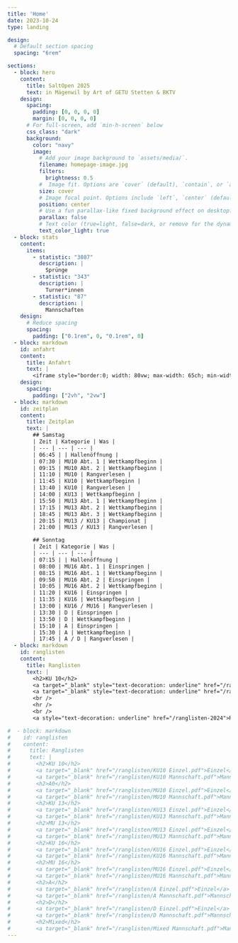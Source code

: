 ```yaml
---
title: 'Home'
date: 2023-10-24
type: landing

design:
  # Default section spacing
  spacing: "6rem"

sections:
  - block: hero
    content:
      title: SaltOpen 2025
      text: in Mägenwil by Art of GETU Stetten & BKTV
    design:
      spacing:
        padding: [0, 0, 0, 0]
        margin: [0, 0, 0, 0]
      # For full-screen, add `min-h-screen` below
      css_class: "dark"
      background:
        color: "navy"
        image:
          # Add your image background to `assets/media/`.
          filename: homepage-image.jpg
          filters:
            brightness: 0.5
          #  Image fit. Options are `cover` (default), `contain`, or `actual` size.
          size: cover
          # Image focal point. Options include `left`, `center` (default), or `right`.
          position: center
          # Use a fun parallax-like fixed background effect on desktop? true/false
          parallax: false
          # Text color (true=light, false=dark, or remove for the dynamic theme color).
          text_color_light: true
  - block: stats
    content:
      items:
        - statistic: "3087"
          description: |
            Sprünge
        - statistic: "343"
          description: |
            Turner*innen
        - statistic: "87"
          description: |
            Mannschaften
    design:
      # Reduce spacing
      spacing:
        padding: ["0.1rem", 0, "0.1rem", 0]
  - block: markdown
    id: anfahrt
    content:
      title: Anfahrt
      text: |
        <iframe style="border:0; width: 80vw; max-width: 65ch; min-width: 20vw; height: 50vh" loading="lazy" frameborder="0" allowfullscreen src="https://www.google.com/maps/embed/v1/place?q=Doppelturnhalle+Oberfeld&key=AIzaSyC4vUMEDH0hY2gPC5FFIzmHb0p6F7_ZVh4"></iframe>
    design:
      spacing:
        padding: ["2vh", "2vw"]
  - block: markdown
    id: zeitplan
    content:
      title: Zeitplan
      text: |
        ## Samstag
        | Zeit | Kategorie | Was |
        | --- | --- | --- |
        | 06:45 | | Hallenöffnung |
        | 07:30 | MU10 Abt. 1 | Wettkampfbeginn |
        | 09:15 | MU10 Abt. 2 | Wettkampfbeginn |
        | 11:10 | MU10 | Rangverlesen |
        | 11:45 | KU10 | Wettkampfbeginn |
        | 13:40 | KU10 | Rangverlesen |
        | 14:00 | KU13 | Wettkampfbeginn |
        | 15:50 | MU13 Abt. 1 | Wettkampfbeginn |
        | 17:15 | MU13 Abt. 2 | Wettkampfbeginn |
        | 18:45 | MU13 Abt. 3 | Wettkampfbeginn |
        | 20:15 | MU13 / KU13 | Championat |
        | 21:00 | MU13 / KU13 | Rangverlesen |

        ## Sonntag
        | Zeit | Kategorie | Was |
        | --- | --- | --- |
        | 07:15 | | Hallenöffnung |
        | 08:00 | MU16 Abt. 1 | Einspringen |
        | 08:15 | MU16 Abt. 1 | Wettkampfbeginn |
        | 09:50 | MU16 Abt. 2 | Einspringen |
        | 10:05 | MU16 Abt. 2 | Wettkampfbeginn |
        | 11:20 | KU16 | Einspringen |
        | 11:35 | KU16 | Wettkampfbeginn |
        | 13:00 | KU16 / MU16 | Rangverlesen |
        | 13:30 | D | Einspringen |
        | 13:50 | D | Wettkampfbeginn |
        | 15:10 | A | Einspringen |
        | 15:30 | A | Wettkampfbeginn |
        | 17:45 | A / D | Rangverlesen |
  - block: markdown
    id: ranglisten
    content:
      title: Ranglisten
      text: |
        <h2>KU 10</h2>
        <a target="_blank" style="text-decoration: underline" href="/ranglisten/2025/MU10 Einzel.pdf">Einzel</a>
        <a target="_blank" style="text-decoration: underline" href="/ranglisten/2025/MU10 Mannschaft.pdf">Mannschaft</a>
        <br />
        <hr />
        <br />
        <a style="text-decoration: underline" href="/ranglisten-2024">Ranglisten 2024</a>

#  - block: markdown
#    id: ranglisten
#    content:
#      title: Ranglisten
#      text: |
#        <h2>KU 10</h2>
#        <a target="_blank" href="/ranglisten/KU10 Einzel.pdf">Einzel</a>
#        <a target="_blank" href="/ranglisten/KU10 Mannschaft.pdf">Mannschaft</a>
#        <h2>A0</h2>
#        <a target="_blank" href="/ranglisten/MU10 Einzel.pdf">Einzel</a>
#        <a target="_blank" href="/ranglisten/MU10 Mannschaft.pdf">Mannschaft</a>
#        <h2>KU 13</h2>
#        <a target="_blank" href="/ranglisten/KU13 Einzel.pdf">Einzel</a>
#        <a target="_blank" href="/ranglisten/KU13 Mannschaft.pdf">Mannschaft</a>
#        <h2>MU 13</h2>
#        <a target="_blank" href="/ranglisten/MU13 Einzel.pdf">Einzel</a>
#        <a target="_blank" href="/ranglisten/MU13 Mannschaft.pdf">Mannschaft</a>
#        <h2>KU 16</h2>
#        <a target="_blank" href="/ranglisten/KU16 Einzel.pdf">Einzel</a>
#        <a target="_blank" href="/ranglisten/KU16 Mannschaft.pdf">Mannschaft</a>
#        <h2>MU 16</h2>
#        <a target="_blank" href="/ranglisten/MU16 Einzel.pdf">Einzel</a>
#        <a target="_blank" href="/ranglisten/MU16 Mannschaft.pdf">Mannschaft</a>
#        <h2>A</h2>
#        <a target="_blank" href="/ranglisten/A Einzel.pdf">Einzel</a>
#        <a target="_blank" href="/ranglisten/A Mannschaft.pdf">Mannschaft</a>
#        <h2>D</h2>
#        <a target="_blank" href="/ranglisten/D Einzel.pdf">Einzel</a>
#        <a target="_blank" href="/ranglisten/D Mannschaft.pdf">Mannschaft</a>
#        <h2>Mixed</h2>
#        <a target="_blank" href="/ranglisten/Mixed Mannschaft.pdf">Mannschaft</a>
---
```

